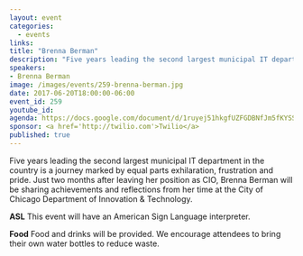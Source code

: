 ```yaml
---
layout: event
categories: 
  - events
links:
title: "Brenna Berman"
description: "Five years leading the second largest municipal IT department in the country is a journey marked by equal parts exhilaration, frustration and pride.  Just two months after leaving her position as CIO, Brenna Berman will be sharing achievements and reflections from her time at the City of Chicago Department of Innovation & Technology."
speakers:
- Brenna Berman
image: /images/events/259-brenna-berman.jpg
date: 2017-06-20T18:00:00-06:00
event_id: 259
youtube_id: 
agenda: https://docs.google.com/document/d/1ruyej51hkgfUZFGDBNfJm5fKYSSG5Gd46XFFiU6rtxA/edit?usp=sharing
sponsor: <a href='http://twilio.com'>Twilio</a>
published: true
---
```


Five years leading the second largest municipal IT department in the country is a journey marked by equal parts exhilaration, frustration and pride.  Just two months after leaving her position as CIO, Brenna Berman will be sharing achievements and reflections from her time at the City of Chicago Department of Innovation & Technology.

**ASL** This event will have an American Sign Language interpreter.

**Food** Food and drinks will be provided. We encourage attendees to bring their own water bottles to reduce waste.